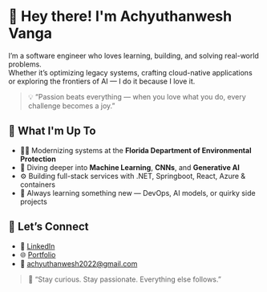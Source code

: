 # 👋 Hey there! I'm Achyuthanwesh Vanga

I’m a software engineer who loves learning, building, and solving real-world problems.  
Whether it’s optimizing legacy systems, crafting cloud-native applications or exploring the frontiers of AI — I do it because I love it.

> 💡 “Passion beats everything — when you love what you do, every challenge becomes a joy.”

## 🚀 What I'm Up To

- 👨‍💻 Modernizing systems at the **Florida Department of Environmental Protection**
- 🤖 Diving deeper into **Machine Learning**, **CNNs**, and **Generative AI**
- ⚙️ Building full-stack services with .NET, Springboot, React, Azure & containers
- 🌱 Always learning something new — DevOps, AI models, or quirky side projects


## 🤝 Let’s Connect

- 💼 [LinkedIn](https://www.linkedin.com/in/achyuthanwesh-vanga-4060551ab/)
- 🌐 [Portfolio](https://achyuthaa.github.io/Portfolio-Achyuthanwesh-Vanga/)
- 📧 achyuthanwesh2022@gmail.com

> 🌟 “Stay curious. Stay passionate. Everything else follows.”
